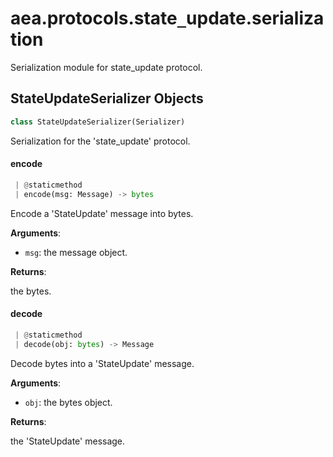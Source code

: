<a name="aea.protocols.state_update.serialization"></a>
# aea.protocols.state`_`update.serialization

Serialization module for state_update protocol.

<a name="aea.protocols.state_update.serialization.StateUpdateSerializer"></a>
## StateUpdateSerializer Objects

```python
class StateUpdateSerializer(Serializer)
```

Serialization for the 'state_update' protocol.

<a name="aea.protocols.state_update.serialization.StateUpdateSerializer.encode"></a>
#### encode

```python
 | @staticmethod
 | encode(msg: Message) -> bytes
```

Encode a 'StateUpdate' message into bytes.

**Arguments**:

- `msg`: the message object.

**Returns**:

the bytes.

<a name="aea.protocols.state_update.serialization.StateUpdateSerializer.decode"></a>
#### decode

```python
 | @staticmethod
 | decode(obj: bytes) -> Message
```

Decode bytes into a 'StateUpdate' message.

**Arguments**:

- `obj`: the bytes object.

**Returns**:

the 'StateUpdate' message.

